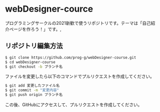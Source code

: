 # webDesigner-cource

プログラミングサークルの2021新歓で使うリポジトリです。テーマは「自己紹介ページを作ろう！」です。,


## リポジトリ編集方法
``` bash
$ git clone https://github.com/prog-g/webDesigner-course.git
$ cd webDesigner-course
$ git checkout -b ブランチ名
```

ファイルを変更したら以下のコマンドでプルリクエストを作成してください。
``` bash
$ git add 変更したファイル名
$ git commit -m "変更内容"
$ git push origin ブランチ名
```
この後、GitHubにアクセスして、プルリクエストを作成してください。
